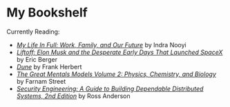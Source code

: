 # My Bookshelf

Currently Reading:

* [*My Life In Full: Work, Family, and Our Future*](https://www.indranooyi.com/thebook) by Indra Nooyi
* [*Liftoff: Elon Musk and the Desperate Early Days That Launched SpaceX*](https://www.harpercollins.com/products/liftoff-eric-berger?variant=32126620205090) by Eric Berger
* [*Dune*](https://en.wikipedia.org/wiki/Dune_(novel)) by Frank Herbert
* [*The Great Mentals Models Volume 2: Physics, Chemistry, and Biology*](https://fs.blog/books/mental-models-volume2/) by Farnam Street
* [*Security Engineering: A Guide to Building Dependable Distributed Systems, 2nd Edition*](https://www.cl.cam.ac.uk/~rja14/book.html) by Ross Anderson